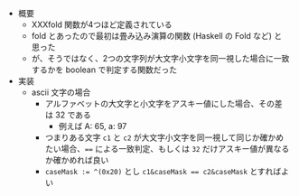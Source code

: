 - 概要
    - XXXfold 関数が4つほど定義されている
    - fold とあったので最初は畳み込み演算の関数 (Haskell の Fold など) と思った
    - が、そうではなく、2つの文字列が大文字小文字を同一視した場合に一致するかを boolean で判定する関数だった
- 実装
    - ascii 文字の場合
        - アルファベットの大文字と小文字をアスキー値にした場合、その差は 32 である
            - 例えば A: 65, a: 97
        - つまりある文字 `c1` と `c2` が大文字小文字を同一視して同じか確かめたい場合、`==` による一致判定、もしくは `32` だけアスキー値が異なるか確かめれば良い
        - `caseMask := ^(0x20)` とし `c1&caseMask == c2&caseMask` とすればよい
